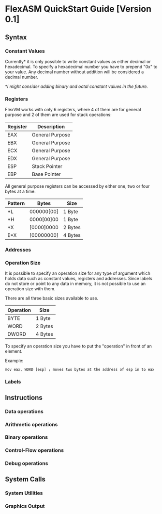# FlexASM QuickStart Guide [Version 0.1]
## Syntax
### Constant Values
Currently\* it is only possible to write constant values as either decimal or hexadecimal. To specify a hexadecimal number you have to prepend "0x" to your value. Any decimal number without addition will be considered a decimal number.

\**I might consider adding binary and octal constant values in the future.*

### Registers

FlexVM works with only 6 registers, where 4 of them are for general purpose and 2 of them are used for stack operations:

| Register | Description |
|---|---|
| EAX | General Purpose |
| EBX | General Purpose |
| ECX | General Purpose |
| EDX | General Purpose |
| ESP | Stack Pointer |
| EBP | Base Pointer |

All general purpose registers can be accessed by either one, two or four bytes at a time.

| Pattern | Bytes | Size |
|---|---|---|
| \*L | 000000\[00] | 1 Byte |
| \*H | 0000\[00]00 | 1 Byte |
| \*X | \[0000]0000 | 2 Bytes |
| E\*X | \[00000000] | 4 Bytes |

### Addresses

### Operation Size

It is possible to specify an operation size for any type of argument which holds data such as constant values, registers and addresses. Since labels do not store or point to any data in memory, it is not possible to use an operation size with them.

There are all three basic sizes available to use.

| Operation | Size |
|---|---|
| BYTE | 1 Byte |
| WORD | 2 Bytes |
| DWORD | 4 Bytes |

To specify an operation size you have to put the "operation" in front of an element.

Example:
```assembly
mov eax, WORD [esp] ; moves two bytes at the address of esp in to eax
```

### Labels
## Instructions
### Data operations
### Arithmetic operations
### Binary operations
### Control-Flow operations
### Debug operations
## System Calls
### System Utilities
### Graphics Output
